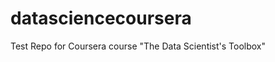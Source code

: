 datasciencecoursera
===================

Test Repo for Coursera course "The Data Scientist's Toolbox"
